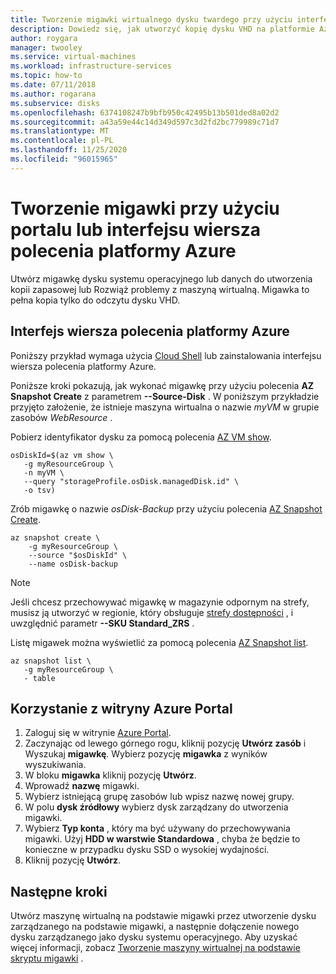 ```yaml
---
title: Tworzenie migawki wirtualnego dysku twardego przy użyciu interfejsu wiersza polecenia platformy Azure
description: Dowiedz się, jak utworzyć kopię dysku VHD na platformie Azure jako kopię zapasową lub rozwiązać problemy.
author: roygara
manager: twooley
ms.service: virtual-machines
ms.workload: infrastructure-services
ms.topic: how-to
ms.date: 07/11/2018
ms.author: rogarana
ms.subservice: disks
ms.openlocfilehash: 6374108247b9bfb950c42495b13b501ded8a02d2
ms.sourcegitcommit: a43a59e44c14d349d597c3d2fd2bc779989c71d7
ms.translationtype: MT
ms.contentlocale: pl-PL
ms.lasthandoff: 11/25/2020
ms.locfileid: "96015965"
---
```

# <a name="create-a-snapshot-using-the-portal-or-azure-cli"></a>Tworzenie migawki przy użyciu portalu lub interfejsu wiersza polecenia platformy Azure

Utwórz migawkę dysku systemu operacyjnego lub danych do utworzenia kopii zapasowej lub Rozwiąż problemy z maszyną wirtualną. Migawka to pełna kopia tylko do odczytu dysku VHD. 

## <a name="use-azure-cli"></a>Interfejs wiersza polecenia platformy Azure 

Poniższy przykład wymaga użycia [Cloud Shell](https://shell.azure.com/bash) lub zainstalowania interfejsu wiersza polecenia platformy Azure.

Poniższe kroki pokazują, jak wykonać migawkę przy użyciu polecenia **AZ Snapshot Create** z parametrem **--Source-Disk** . W poniższym przykładzie przyjęto założenie, że istnieje maszyna wirtualna o nazwie *myVM* w grupie zasobów *WebResource* .

Pobierz identyfikator dysku za pomocą polecenia [AZ VM show](/cli/azure/vm#az-vm-show).

```azurecli-interactive
osDiskId=$(az vm show \
   -g myResourceGroup \
   -n myVM \
   --query "storageProfile.osDisk.managedDisk.id" \
   -o tsv)
```

Zrób migawkę o nazwie *osDisk-Backup* przy użyciu polecenia [AZ Snapshot Create](/cli/azure/snapshot#az-snapshot-create).

```azurecli-interactive
az snapshot create \
    -g myResourceGroup \
    --source "$osDiskId" \
    --name osDisk-backup
```

> [!NOTE]
> Jeśli chcesz przechowywać migawkę w magazynie odpornym na strefy, musisz ją utworzyć w regionie, który obsługuje [strefy dostępności](../../availability-zones/az-overview.md) , i uwzględnić parametr **--SKU Standard_ZRS** .

Listę migawek można wyświetlić za pomocą polecenia [AZ Snapshot list](/cli/azure/snapshot#az-snapshot-list).

```azurecli-interactive
az snapshot list \
   -g myResourceGroup \
   - table
```

## <a name="use-azure-portal"></a>Korzystanie z witryny Azure Portal 

1. Zaloguj się w witrynie [Azure Portal](https://portal.azure.com).
2. Zaczynając od lewego górnego rogu, kliknij pozycję **Utwórz zasób** i Wyszukaj **migawkę**. Wybierz pozycję **migawka** z wyników wyszukiwania.
3. W bloku **migawka** kliknij pozycję **Utwórz**.
4. Wprowadź **nazwę** migawki.
5. Wybierz istniejącą grupę zasobów lub wpisz nazwę nowej grupy. 
7. W polu **dysk źródłowy** wybierz dysk zarządzany do utworzenia migawki.
8. Wybierz **Typ konta** , który ma być używany do przechowywania migawki. Użyj **HDD w warstwie Standardowa** , chyba że będzie to konieczne w przypadku dysku SSD o wysokiej wydajności.
9. Kliknij pozycję **Utwórz**.


## <a name="next-steps"></a>Następne kroki

 Utwórz maszynę wirtualną na podstawie migawki przez utworzenie dysku zarządzanego na podstawie migawki, a następnie dołączenie nowego dysku zarządzanego jako dysku systemu operacyjnego. Aby uzyskać więcej informacji, zobacz [Tworzenie maszyny wirtualnej na podstawie skryptu migawki](./../scripts/virtual-machines-linux-cli-sample-create-vm-from-snapshot.md?toc=%2fcli%2fmodule%2ftoc.json) .

